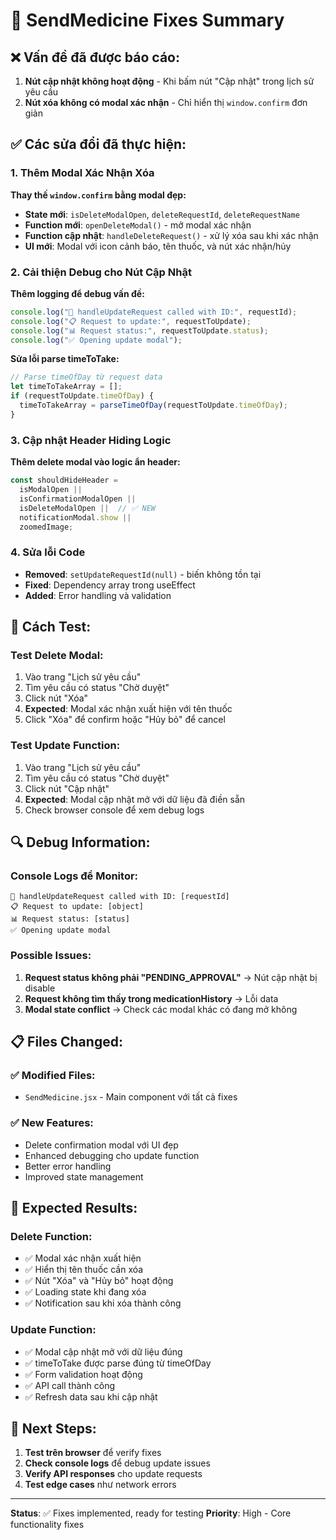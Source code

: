 # 🔧 SendMedicine Fixes Summary

## ❌ Vấn đề đã được báo cáo:

1. **Nút cập nhật không hoạt động** - Khi bấm nút "Cập nhật" trong lịch sử yêu cầu
2. **Nút xóa không có modal xác nhận** - Chỉ hiển thị `window.confirm` đơn giản

## ✅ Các sửa đổi đã thực hiện:

### 1. Thêm Modal Xác Nhận Xóa

**Thay thế `window.confirm` bằng modal đẹp:**

- **State mới**: `isDeleteModalOpen`, `deleteRequestId`, `deleteRequestName`
- **Function mới**: `openDeleteModal()` - mở modal xác nhận
- **Function cập nhật**: `handleDeleteRequest()` - xử lý xóa sau khi xác nhận
- **UI mới**: Modal với icon cảnh báo, tên thuốc, và nút xác nhận/hủy

### 2. Cải thiện Debug cho Nút Cập Nhật

**Thêm logging để debug vấn đề:**

```javascript
console.log("🔄 handleUpdateRequest called with ID:", requestId);
console.log("📋 Request to update:", requestToUpdate);
console.log("📊 Request status:", requestToUpdate.status);
console.log("✅ Opening update modal");
```

**Sửa lỗi parse timeToTake:**

```javascript
// Parse timeOfDay từ request data
let timeToTakeArray = [];
if (requestToUpdate.timeOfDay) {
  timeToTakeArray = parseTimeOfDay(requestToUpdate.timeOfDay);
}
```

### 3. Cập nhật Header Hiding Logic

**Thêm delete modal vào logic ẩn header:**

```javascript
const shouldHideHeader =
  isModalOpen ||
  isConfirmationModalOpen ||
  isDeleteModalOpen ||  // ✅ NEW
  notificationModal.show ||
  zoomedImage;
```

### 4. Sửa lỗi Code

- **Removed**: `setUpdateRequestId(null)` - biến không tồn tại
- **Fixed**: Dependency array trong useEffect
- **Added**: Error handling và validation

## 🧪 Cách Test:

### Test Delete Modal:
1. Vào trang "Lịch sử yêu cầu"
2. Tìm yêu cầu có status "Chờ duyệt"
3. Click nút "Xóa"
4. **Expected**: Modal xác nhận xuất hiện với tên thuốc
5. Click "Xóa" để confirm hoặc "Hủy bỏ" để cancel

### Test Update Function:
1. Vào trang "Lịch sử yêu cầu"
2. Tìm yêu cầu có status "Chờ duyệt"
3. Click nút "Cập nhật"
4. **Expected**: Modal cập nhật mở với dữ liệu đã điền sẵn
5. Check browser console để xem debug logs

## 🔍 Debug Information:

### Console Logs để Monitor:
```
🔄 handleUpdateRequest called with ID: [requestId]
📋 Request to update: [object]
📊 Request status: [status]
✅ Opening update modal
```

### Possible Issues:
1. **Request status không phải "PENDING_APPROVAL"** → Nút cập nhật bị disable
2. **Request không tìm thấy trong medicationHistory** → Lỗi data
3. **Modal state conflict** → Check các modal khác có đang mở không

## 📋 Files Changed:

### ✅ Modified Files:
- `SendMedicine.jsx` - Main component với tất cả fixes

### ✅ New Features:
- Delete confirmation modal với UI đẹp
- Enhanced debugging cho update function
- Better error handling
- Improved state management

## 🎯 Expected Results:

### Delete Function:
- ✅ Modal xác nhận xuất hiện
- ✅ Hiển thị tên thuốc cần xóa
- ✅ Nút "Xóa" và "Hủy bỏ" hoạt động
- ✅ Loading state khi đang xóa
- ✅ Notification sau khi xóa thành công

### Update Function:
- ✅ Modal cập nhật mở với dữ liệu đúng
- ✅ timeToTake được parse đúng từ timeOfDay
- ✅ Form validation hoạt động
- ✅ API call thành công
- ✅ Refresh data sau khi cập nhật

## 🚀 Next Steps:

1. **Test trên browser** để verify fixes
2. **Check console logs** để debug update issues
3. **Verify API responses** cho update requests
4. **Test edge cases** như network errors

---

**Status**: ✅ Fixes implemented, ready for testing
**Priority**: High - Core functionality fixes
